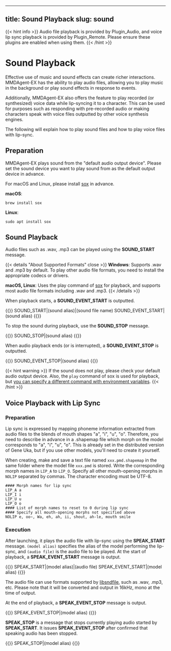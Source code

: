 

---
title: Sound Playback
slug: sound
---
{{< hint info >}}
Audio file playback is provided by Plugin_Audio, and voice lip sync playback is provided by Plugin_Remote. Please ensure these plugins are enabled when using them.
{{< /hint >}}

# Sound Playback

Effective use of music and sound effects can create richer interactions. MMDAgent-EX has the ability to play audio files, allowing you to play music in the background or play sound effects in response to events.

Additionally, MMDAgent-EX also offers the feature to play recorded (or synthesized) voice data while lip-syncing it to a character. This can be used for purposes such as responding with pre-recorded audio or making characters speak with voice files outputted by other voice synthesis engines.

The following will explain how to play sound files and how to play voice files with lip-sync.

## Preparation

MMDAgent-EX plays sound from the "default audio output device". Please set the sound device you want to play sound from as the default output device in advance.

For macOS and Linux, please install [sox](https://sourceforge.net/projects/sox/) in advance.

**macOS**:

```shell
brew install sox
```

**Linux**:

```shell
sudo apt install sox
```


## Sound Playback

Audio files such as .wav, .mp3 can be played using the **SOUND_START** message.

{{< details "About Supported Formats" close >}}
**Windows**: Supports .wav and .mp3 by default. To play other audio file formats, you need to install the appropriate codecs or drivers.

**macOS, Linux**: Uses the play command of [sox](https://sourceforge.net/projects/sox/) for playback, and supports most audio file formats including .wav and .mp3.
{{< /details >}}

When playback starts, a **SOUND_EVENT_START** is outputted.

{{<message>}}
SOUND_START|(sound alias)|(sound file name)
SOUND_EVENT_START|(sound alias)
{{</message>}}

To stop the sound during playback, use the **SOUND_STOP** message.

{{<message>}}
SOUND_STOP|(sound alias)
{{</message>}}

When audio playback ends (or is interrupted), a **SOUND_EVENT_STOP** is outputted.

{{<message>}}
SOUND_EVENT_STOP|(sound alias)
{{</message>}}

{{< hint warning >}}
If the sound does not play, please check your default audio output device. Also, the `play` command of sox is used for playback, but [you can specify a different command with environment variables](../envval/#audio_start-playback-command-play).
{{< /hint >}}

## Voice Playback with Lip Sync

### Preparation

Lip sync is expressed by mapping phoneme information extracted from audio files to the blends of mouth shapes "a", "i", "u", "o". Therefore, you need to describe in advance in a .shapemap file which morph on the model corresponds to "a", "i", "u", "o". This is already set in the distributed version of Gene Uka, but if you use other models, you'll need to create it yourself.

When creating, make and save a text file named `xxx.pmd.shapemap` in the same folder where the model file `xxx.pmd` is stored. Write the corresponding morph names in `LIP_A` to `LIP_O`. Specify all other mouth-opening morphs in `NOLIP` separated by commas. The character encoding must be UTF-8.

```text
#### Morph names for lip sync
LIP_A a
LIP_I i
LIP_U u
LIP_O o
#### List of morph names to reset to 0 during lip sync
#### Specify all mouth-opening morphs not specified above
NOLIP e, oo~, Wa, eh, ah, ii, shout, ah-le, mouth smile
```

### Execution

After launching, it plays the audio file with lip-sync using the **SPEAK_START** message. `(model alias)` specifies the alias of the model performing the lip-sync, and `(audio file)` is the audio file to be played. At the start of playback, a **SPEAK_EVENT_START** message is output.

{{<message>}}
SPEAK_START|(model alias)|(audio file)
SPEAK_EVENT_START|(model alias)
{{</message>}}

The audio file can use formats supported by [libsndfile](https://libsndfile.github.io/libsndfile/formats.html), such as .wav, .mp3, etc. Please note that it will be converted and output in 16kHz, mono at the time of output.

At the end of playback, a **SPEAK_EVENT_STOP** message is output.

{{<message>}}
SPEAK_EVENT_STOP|(model alias)
{{</message>}}

**SPEAK_STOP** is a message that stops currently playing audio started by **SPEAK_START**.  It issues **SPEAK_EVENT_STOP** after confirmed that speaking audio has been stopped.

{{<message>}}
SPEAK_STOP|(model alias)
{{</message>}}